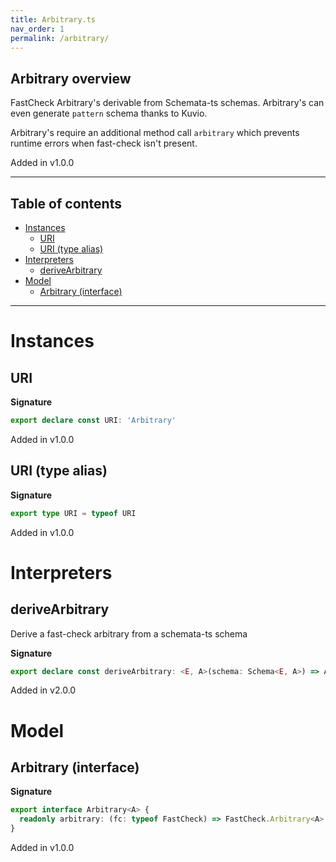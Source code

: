 ```yaml
---
title: Arbitrary.ts
nav_order: 1
permalink: /arbitrary/
---
```


## Arbitrary overview

FastCheck Arbitrary's derivable from Schemata-ts schemas. Arbitrary's can even generate
`pattern` schema thanks to Kuvio.

Arbitrary's require an additional method call `arbitrary` which prevents runtime errors
when fast-check isn't present.

Added in v1.0.0

---

<h2 class="text-delta">Table of contents</h2>

- [Instances](#instances)
  - [URI](#uri)
  - [URI (type alias)](#uri-type-alias)
- [Interpreters](#interpreters)
  - [deriveArbitrary](#derivearbitrary)
- [Model](#model)
  - [Arbitrary (interface)](#arbitrary-interface)

---

# Instances

## URI

**Signature**

```ts
export declare const URI: 'Arbitrary'
```

Added in v1.0.0

## URI (type alias)

**Signature**

```ts
export type URI = typeof URI
```

Added in v1.0.0

# Interpreters

## deriveArbitrary

Derive a fast-check arbitrary from a schemata-ts schema

**Signature**

```ts
export declare const deriveArbitrary: <E, A>(schema: Schema<E, A>) => Arbitrary<A>
```

Added in v2.0.0

# Model

## Arbitrary (interface)

**Signature**

```ts
export interface Arbitrary<A> {
  readonly arbitrary: (fc: typeof FastCheck) => FastCheck.Arbitrary<A>
}
```

Added in v1.0.0
